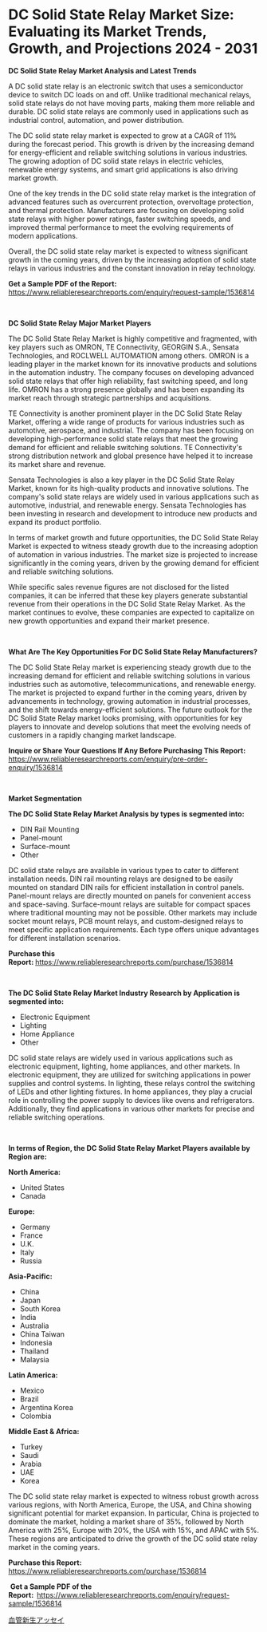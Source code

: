<p><h1>DC Solid State Relay Market Size: Evaluating its Market Trends, Growth, and Projections 2024 - 2031</h1></p><p><strong>DC Solid State Relay Market Analysis and Latest Trends</strong></p>
<p><p>A DC solid state relay is an electronic switch that uses a semiconductor device to switch DC loads on and off. Unlike traditional mechanical relays, solid state relays do not have moving parts, making them more reliable and durable. DC solid state relays are commonly used in applications such as industrial control, automation, and power distribution.</p><p>The DC solid state relay market is expected to grow at a CAGR of 11% during the forecast period. This growth is driven by the increasing demand for energy-efficient and reliable switching solutions in various industries. The growing adoption of DC solid state relays in electric vehicles, renewable energy systems, and smart grid applications is also driving market growth.</p><p>One of the key trends in the DC solid state relay market is the integration of advanced features such as overcurrent protection, overvoltage protection, and thermal protection. Manufacturers are focusing on developing solid state relays with higher power ratings, faster switching speeds, and improved thermal performance to meet the evolving requirements of modern applications.</p><p>Overall, the DC solid state relay market is expected to witness significant growth in the coming years, driven by the increasing adoption of solid state relays in various industries and the constant innovation in relay technology.</p></p>
<p><strong>Get a Sample PDF of the Report:&nbsp;</strong> <a href="https://www.reliableresearchreports.com/enquiry/request-sample/1536814">https://www.reliableresearchreports.com/enquiry/request-sample/1536814</a></p>
<p>&nbsp;</p>
<p><strong>DC Solid State Relay Major Market Players</strong></p>
<p><p>The DC Solid State Relay Market is highly competitive and fragmented, with key players such as OMRON, TE Connectivity, GEORGIN S.A., Sensata Technologies, and ROCLWELL AUTOMATION among others. OMRON is a leading player in the market known for its innovative products and solutions in the automation industry. The company focuses on developing advanced solid state relays that offer high reliability, fast switching speed, and long life. OMRON has a strong presence globally and has been expanding its market reach through strategic partnerships and acquisitions.</p><p>TE Connectivity is another prominent player in the DC Solid State Relay Market, offering a wide range of products for various industries such as automotive, aerospace, and industrial. The company has been focusing on developing high-performance solid state relays that meet the growing demand for efficient and reliable switching solutions. TE Connectivity's strong distribution network and global presence have helped it to increase its market share and revenue.</p><p>Sensata Technologies is also a key player in the DC Solid State Relay Market, known for its high-quality products and innovative solutions. The company's solid state relays are widely used in various applications such as automotive, industrial, and renewable energy. Sensata Technologies has been investing in research and development to introduce new products and expand its product portfolio.</p><p>In terms of market growth and future opportunities, the DC Solid State Relay Market is expected to witness steady growth due to the increasing adoption of automation in various industries. The market size is projected to increase significantly in the coming years, driven by the growing demand for efficient and reliable switching solutions.</p><p>While specific sales revenue figures are not disclosed for the listed companies, it can be inferred that these key players generate substantial revenue from their operations in the DC Solid State Relay Market. As the market continues to evolve, these companies are expected to capitalize on new growth opportunities and expand their market presence.</p></p>
<p>&nbsp;</p>
<p><strong>What Are The Key Opportunities For DC Solid State Relay Manufacturers?</strong></p>
<p><p>The DC Solid State Relay market is experiencing steady growth due to the increasing demand for efficient and reliable switching solutions in various industries such as automotive, telecommunications, and renewable energy. The market is projected to expand further in the coming years, driven by advancements in technology, growing automation in industrial processes, and the shift towards energy-efficient solutions. The future outlook for the DC Solid State Relay market looks promising, with opportunities for key players to innovate and develop solutions that meet the evolving needs of customers in a rapidly changing market landscape.</p></p>
<p><strong>Inquire or Share Your Questions If Any Before Purchasing This Report:</strong> <a href="https://www.reliableresearchreports.com/enquiry/pre-order-enquiry/1536814">https://www.reliableresearchreports.com/enquiry/pre-order-enquiry/1536814</a></p>
<p>&nbsp;</p>
<p><strong>Market Segmentation</strong></p>
<p><strong>The DC Solid State Relay Market Analysis by types is segmented into:</strong></p>
<p><ul><li>DIN Rail Mounting</li><li>Panel-mount</li><li>Surface-mount</li><li>Other</li></ul></p>
<p><p>DC solid state relays are available in various types to cater to different installation needs. DIN rail mounting relays are designed to be easily mounted on standard DIN rails for efficient installation in control panels. Panel-mount relays are directly mounted on panels for convenient access and space-saving. Surface-mount relays are suitable for compact spaces where traditional mounting may not be possible. Other markets may include socket mount relays, PCB mount relays, and custom-designed relays to meet specific application requirements. Each type offers unique advantages for different installation scenarios.</p></p>
<p><strong>Purchase this Report:&nbsp;</strong><a href="https://www.reliableresearchreports.com/purchase/1536814">https://www.reliableresearchreports.com/purchase/1536814</a></p>
<p>&nbsp;</p>
<p><strong>The DC Solid State Relay Market Industry Research by Application is segmented into:</strong></p>
<p><ul><li>Electronic Equipment</li><li>Lighting</li><li>Home Appliance</li><li>Other</li></ul></p>
<p><p>DC solid state relays are widely used in various applications such as electronic equipment, lighting, home appliances, and other markets. In electronic equipment, they are utilized for switching applications in power supplies and control systems. In lighting, these relays control the switching of LEDs and other lighting fixtures. In home appliances, they play a crucial role in controlling the power supply to devices like ovens and refrigerators. Additionally, they find applications in various other markets for precise and reliable switching operations.</p></p>
<p>&nbsp;</p>
<p><strong>In terms of Region, the DC Solid State Relay Market Players available by Region are:</strong></p>
<p>
    <p> <strong> North America: </strong>
        <ul>
            <li>United States</li>
            <li>Canada</li>
        </ul>
        </p> 
    <p> <strong> Europe: </strong>
        <ul>
            <li>Germany</li>
            <li>France</li>
            <li>U.K.</li>
            <li>Italy</li>
            <li>Russia</li>
        </ul>
        </p> 
    <p> <strong> Asia-Pacific: </strong>
        <ul>
            <li>China</li>
            <li>Japan</li>
            <li>South Korea</li>
            <li>India</li>
            <li>Australia</li>
            <li>China Taiwan</li>
            <li>Indonesia</li>
            <li>Thailand</li>
            <li>Malaysia</li>
        </ul>
        </p> 
    <p> <strong> Latin America: </strong>
        <ul>
            <li>Mexico</li>
            <li>Brazil</li>
            <li>Argentina Korea</li>
            <li>Colombia</li>
        </ul>
        </p> 
    <p> <strong> Middle East & Africa: </strong>
        <ul>
            <li>Turkey</li>
            <li>Saudi</li>
            <li>Arabia</li>
            <li>UAE</li>
            <li>Korea</li>
        </ul>
    </p>
    </p>
<p><p>The DC solid state relay market is expected to witness robust growth across various regions, with North America, Europe, the USA, and China showing significant potential for market expansion. In particular, China is projected to dominate the market, holding a market share of 35%, followed by North America with 25%, Europe with 20%, the USA with 15%, and APAC with 5%. These regions are anticipated to drive the growth of the DC solid state relay market in the coming years.</p></p>
<p><strong>Purchase this Report: </strong><a href="https://www.reliableresearchreports.com/purchase/1536814">https://www.reliableresearchreports.com/purchase/1536814</a></p>
<p>&nbsp;<strong>Get a Sample PDF of the Report:&nbsp;&nbsp;</strong><a href="https://www.reliableresearchreports.com/enquiry/request-sample/1536814">https://www.reliableresearchreports.com/enquiry/request-sample/1536814</a></p>
<p><strong></strong></p>
<p><p><a href="https://medium.com/@susanjprice2023/%E8%A1%80%E7%AE%A1%E6%96%B0%E7%94%9F%E3%82%A2%E3%83%83%E3%82%BB%E3%82%A4%E5%B8%82%E5%A0%B4%E3%81%AE%E3%82%B7%E3%82%A7%E3%82%A2%E3%81%AE%E9%80%B2%E5%8C%96%E3%81%A8%E5%B8%82%E5%A0%B4%E6%88%90%E9%95%B7%E3%83%88%E3%83%AC%E3%83%B3%E3%83%892024%E5%B9%B4%E3%81%8B%E3%82%892031%E5%B9%B4%E3%81%BE%E3%81%A7-6c5e397f971a">血管新生アッセイ</a></p></p>